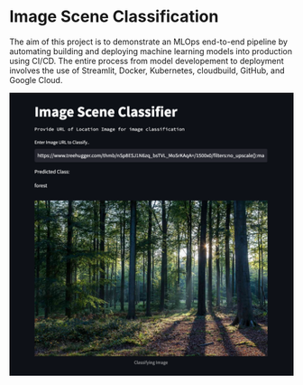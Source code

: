 # Image Scene Classification

The aim of this project is to demonstrate an MLOps end-to-end pipeline by automating building and deploying machine learning models into production using CI/CD. The entire process from model developement to deployment involves the use of Streamlit, Docker, Kubernetes, cloudbuild, GitHub, and Google Cloud.

![Streamlit Screenshot](https://github.com/alexenriquent/image-scene-classification/blob/main/images/streamlit-screenshot.png)
